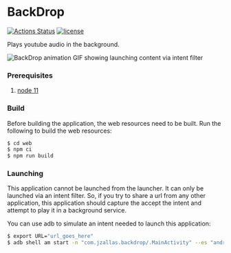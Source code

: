 #  BackDrop
[![Actions Status](https://github.com/jzallas/BackDrop/workflows/Android%20CI/badge.svg)](https://github.com/jzallas/BackDrop/actions)
[![license](https://img.shields.io/github/license/jzallas/BackDrop)](https://github.com/jzallas/BackDrop/blob/master/LICENSE)

Plays youtube audio in the background.

![BackDrop animation GIF showing launching content via intent filter](preview_animation.gif)


### Prerequisites
1. [node 11](https://nodejs.org/en/)


### Build
Before building the application, the web resources need to be built. Run the following to build the web resources:

```bash
$ cd web
$ npm ci
$ npm run build
```
### Launching
This application cannot be launched from the launcher. It can only be launched via an intent filter. So, if you try to share a url from any other application, this application should capture the accept the intent and attempt to play it in a background service.

You can use adb to simulate an intent needed to launch this application:

```bash
$ export URL="url_goes_here"
$ adb shell am start -n "com.jzallas.backdrop/.MainActivity" --es "android.intent.extra.TEXT" $URL
```
